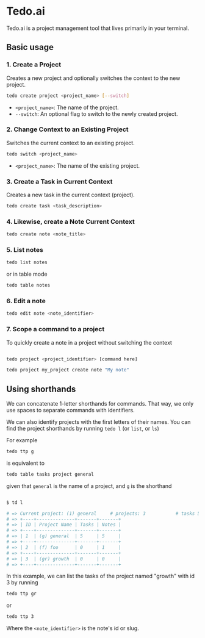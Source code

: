 # Tedo.ai

Tedo.ai is a project management tool that lives primarily in your terminal.


## Basic usage

### 1. Create a Project

Creates a new project and optionally switches the context to the new project.

```bash
tedo create project <project_name> [--switch]
```

- `<project_name>`: The name of the project.
- `--switch`: An optional flag to switch to the newly created project.


### 2. Change Context to an Existing Project

Switches the current context to an existing project.

```bash
tedo switch <project_name>
```

- `<project_name>`: The name of the existing project.

### 3. Create a Task in Current Context

Creates a new task in the current context (project).

```bash
tedo create task <task_description>
```

### 4. Likewise, create a Note Current Context

```bash
tedo create note <note_title>
```

### 5. List notes

```bash
tedo list notes
```
or in table mode
```bash
tedo table notes
```

### 6. Edit a note

```bash
tedo edit note <note_identifier>
```

### 7. Scope a command to a project

To quickly create a note in a project without switching the context

```bash

tedo project <project_identifier> [command here]

tedo project my_project create note "My note"


```


## Using shorthands

We can concatenate 1-letter shorthands for commands. That way, we only use spaces to separate commands with identifiers.

We can also identify projects with the first letters of their names. You can find the project shorthands by running `tedo l` (or `list`, or `ls`)

For example

```bash
tedo ttp g
```

is equivalent to

```bash
tedo table tasks project general
```

given that `general` is the name of a project, and `g` is the shorthand

```bash

$ td l

# => Current project: (1) general     # projects: 3           # tasks 5       # notes 6
# => +----+--------------+-------+-------+
# => | ID | Project Name | Tasks | Notes |
# => +----+--------------+-------+-------+
# => | 1  | (g) general  | 5     | 5     |
# => +----+--------------+-------+-------+
# => | 2  | (f) foo      | 0     | 1     |
# => +----+--------------+-------+-------+
# => | 3  | (gr) growth  | 0     | 0     |
# => +----+--------------+-------+-------+

```

In this example, we can list the tasks of the project named "growth" with id 3 by running

```bash
tedo ttp gr
```

or 

```bash
tedo ttp 3
```


Where the `<note_identifier>` is the note's id or slug.